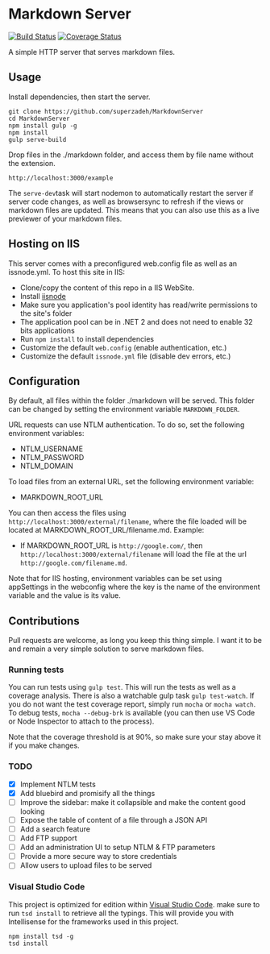 # Markdown Server
[![Build Status](https://travis-ci.org/superzadeh/MarkdownServer.svg?branch=master)](https://travis-ci.org/superzadeh/MarkdownServer)
[![Coverage Status](https://coveralls.io/repos/github/superzadeh/MarkdownServer/badge.svg?branch=master)](https://coveralls.io/github/superzadeh/MarkdownServer?branch=master)

A simple HTTP server that serves markdown files.

## Usage
Install dependencies, then start the server.
```
git clone https://github.com/superzadeh/MarkdownServer 
cd MarkdownServer
npm install gulp -g
npm install
gulp serve-build
```
Drop files in the ./markdown folder, and access them by file name without the extension. 
```
http://localhost:3000/example
```

The `serve-dev`task will start nodemon to automatically restart the server if server code changes, as well as browsersync to refresh if the views or markdown files are updated.
This means that you can also use this as a live previewer of your markdown files.

## Hosting on IIS
 
This server comes with a preconfigured web.config file as well as an issnode.yml. 
To host this site in IIS:
 * Clone/copy the content of this repo in a IIS WebSite.
 * Install [iisnode](https://github.com/tjanczuk/iisnode)
 * Make sure you application's pool identity has read/write permissions to the site's folder
 * The application pool can be in .NET 2 and does not need to enable 32 bits applications
 * Run `npm install` to install dependencies
 * Customize the default `web.config` (enable authentication, etc.)
 * Customize the default `issnode.yml` file (disable dev errors, etc.)

## Configuration

By default, all files within the folder ./markdown will be served. This folder can be changed by 
setting the environment variable `MARKDOWN_FOLDER`.

URL requests can use NTLM authentication. To do so, set the following environment variables:
  - NTLM_USERNAME
  - NTLM_PASSWORD
  - NTLM_DOMAIN
  
To load files from an external URL, set the following environment variable:
  - MARKDOWN_ROOT_URL

You can then access the files using `http://localhost:3000/external/filename`, where the file loaded
will be located at MARKDOWN_ROOT_URL/filename.md. Example:
  - If MARKDOWN_ROOT_URL is `http://google.com/`, then `http://localhost:3000/external/filename` will load the 
  file at the url `http://google.com/filename.md`.
  
Note that for IIS hosting, environment variables can be set using appSettings in the webconfig where the key is
the name of the environment variable and the value is its value.

## Contributions
Pull requests are welcome, as long you keep this thing simple. I want it to be and remain a very 
simple solution to serve markdown files.

### Running tests
You can run tests using `gulp test`. This will run the tests as well as a coverage analysis. There is also a watchable gulp task `gulp test-watch`. If you do not want the test coverage report, simply run `mocha` or `mocha watch`. To debug tests, `mocha --debug-brk` is available (you can then use VS Code or Node Inspector to attach to the process).

Note that the coverage threshold is at 90%, so make sure your stay above it if you make changes.

### TODO
- [X] Implement NTLM tests
- [X] Add bluebird and promisify all the things
- [ ] Improve the sidebar: make it collapsible and make the content good looking
- [ ] Expose the table of content of a file through a JSON API
- [ ] Add a search feature
- [ ] Add FTP support
- [ ] Add an administration UI to setup NTLM & FTP parameters
- [ ] Provide a more secure way to store credentials
- [ ] Allow users to upload files to be served

### Visual Studio Code
This project is optimized for edition within [Visual Studio Code](https://code.visualstudio.com/).
make sure to run `tsd install` to retrieve all the typings. This will provide you with
Intellisense for the frameworks used in this project.

```
npm install tsd -g
tsd install
```

